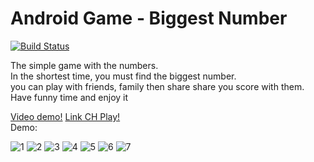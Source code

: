 # Android Game - Biggest Number
[![Build Status](https://travis-ci.org/meesudzu/android-game-biggest-number.svg?branch=master)](https://travis-ci.org/meesudzu/android-game-biggest-number)

The simple game with the numbers.  
In the shortest time, you must find the biggest number.  
you can play with friends, family then share share you score with them.  
Have funny time and enjoy it  

[Video demo!](https://www.youtube.com/watch?v=LffB7L9cms4)  [Link CH Play!](https://play.google.com/store/apps/details?id=org.ikun.biggestnumber)  
Demo:

![1](https://user-images.githubusercontent.com/17334624/30753561-d956bb1a-9fe9-11e7-9258-3bf9f33b63b9.jpg)
![2](https://user-images.githubusercontent.com/17334624/30753563-d9587630-9fe9-11e7-881c-3f0b85943238.jpg)
![3](https://user-images.githubusercontent.com/17334624/30753562-d956fe68-9fe9-11e7-925a-c35bc0e0f106.jpg)
![4](https://user-images.githubusercontent.com/17334624/30753564-d965feb8-9fe9-11e7-89f3-8f4be5e230ad.jpg)
![5](https://user-images.githubusercontent.com/17334624/30753565-d96931d2-9fe9-11e7-89e5-23d21f62a621.jpg)
![6](https://user-images.githubusercontent.com/17334624/30753566-d96abdae-9fe9-11e7-852f-71896978e708.jpg)
![7](https://user-images.githubusercontent.com/17334624/30753567-d981c5f8-9fe9-11e7-9b48-e7dae4d98d40.jpg)

